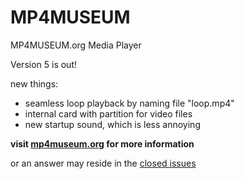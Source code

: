 # MP4MUSEUM
MP4MUSEUM.org Media Player

Version 5 is out! 

new things:
- seamless loop playback by naming file "loop.mp4"
- internal card with partition for video files
- new startup sound, which is less annoying


__visit [mp4museum.org](http://mp4museum.org) for more information__

or an answer may reside in the [closed issues](https://github.com/JuliusCode/MP4MUSEUM/issues?q=is%3Aissue+is%3Aclosed)
